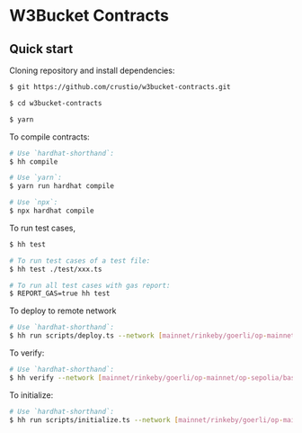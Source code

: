 # W3Bucket Contracts

## Quick start

Cloning repository and install dependencies:

```sh
$ git https://github.com/crustio/w3bucket-contracts.git

$ cd w3bucket-contracts

$ yarn
```
To compile contracts:

```sh
# Use `hardhat-shorthand`:
$ hh compile

# Use `yarn`:
$ yarn run hardhat compile

# Use `npx`:
$ npx hardhat compile
```

To run test cases,

```sh
$ hh test

# To run test cases of a test file:
$ hh test ./test/xxx.ts

# To run all test cases with gas report:
$ REPORT_GAS=true hh test
```

To deploy to remote network

```sh
# Use `hardhat-shorthand`:
$ hh run scripts/deploy.ts --network [mainnet/rinkeby/goerli/op-mainnet/op-sepolia/base-mainnet/base-sepolia]
```

To verify:

```sh
# Use `hardhat-shorthand`:
$ hh verify --network [mainnet/rinkeby/goerli/op-mainnet/op-sepolia/base-mainnet/base-sepolia] <address>
```

To initialize:

```sh
# Use `hardhat-shorthand`:
$ hh run scripts/initialize.ts --network [mainnet/rinkeby/goerli/op-mainnet/op-sepolia/base-mainnet/base-sepolia]
```